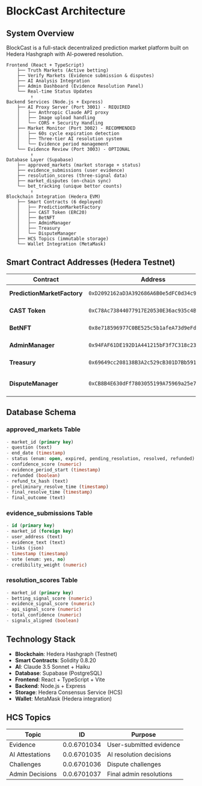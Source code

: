 # BlockCast Architecture

## System Overview

BlockCast is a full-stack decentralized prediction market platform built on Hedera Hashgraph with AI-powered resolution.

```
Frontend (React + TypeScript)
    ├── Truth Markets (Active betting)
    ├── Verify Markets (Evidence submission & disputes)
    ├── AI Analysis Integration
    ├── Admin Dashboard (Evidence Resolution Panel)
    └── Real-time Status Updates
         ↑
Backend Services (Node.js + Express)
    ├── AI Proxy Server (Port 3001) - REQUIRED
    │   ├── Anthropic Claude API proxy
    │   ├── Image upload handling
    │   └── CORS + Security Handling
    ├── Market Monitor (Port 3002) - RECOMMENDED
    │   ├── 60s cycle expiration detection
    │   ├── Three-tier AI resolution system
    │   └── Evidence period management
    └── Evidence Review (Port 3003) - OPTIONAL
         ↑
Database Layer (Supabase)
    ├── approved_markets (market storage + status)
    ├── evidence_submissions (user evidence)
    ├── resolution_scores (three-signal data)
    ├── market_disputes (on-chain sync)
    └── bet_tracking (unique bettor counts)
         ↑
Blockchain Integration (Hedera EVM)
    ├── Smart Contracts (6 deployed)
    │   ├── PredictionMarketFactory
    │   ├── CAST Token (ERC20)
    │   ├── BetNFT
    │   ├── AdminManager
    │   ├── Treasury
    │   └── DisputeManager
    ├── HCS Topics (immutable storage)
    └── Wallet Integration (MetaMask)
```

## Smart Contract Addresses (Hedera Testnet)

| Contract | Address | Purpose |
|----------|---------|---------|
| **PredictionMarketFactory** | `0xD2092162aD3A392686A6B0e5dFC0d34c953c221D` | Creates markets |
| **CAST Token** | `0xC78Ac73844077917E20530E36ac935c4B56236c2` | Platform token |
| **BetNFT** | `0x8e718596977C0BE525c5b1afeA73d9eFdF9bB7ca` | Position NFTs |
| **AdminManager** | `0x94FAF61DE192D1A441215bF3f7C318c236974959` | Access control |
| **Treasury** | `0x69649cc208138B3A2c529cB301D7Bb591C53a2e2` | Fee collection |
| **DisputeManager** | `0xCB8B4E630dFf7803055199A75969a25e7Ec48f39` | Evidence & disputes |

## Database Schema

### approved_markets Table
```sql
- market_id (primary key)
- question (text)
- end_date (timestamp)
- status (enum: open, expired, pending_resolution, resolved, refunded)
- confidence_score (numeric)
- evidence_period_start (timestamp)
- refunded (boolean)
- refund_tx_hash (text)
- preliminary_resolve_time (timestamp)
- final_resolve_time (timestamp)
- final_outcome (text)
```

### evidence_submissions Table
```sql
- id (primary key)
- market_id (foreign key)
- user_address (text)
- evidence_text (text)
- links (json)
- timestamp (timestamp)
- vote (enum: yes, no)
- credibility_weight (numeric)
```

### resolution_scores Table
```sql
- market_id (primary key)
- betting_signal_score (numeric)
- evidence_signal_score (numeric)
- api_signal_score (numeric)
- total_confidence (numeric)
- signals_aligned (boolean)
```

## Technology Stack

- **Blockchain**: Hedera Hashgraph (Testnet)
- **Smart Contracts**: Solidity 0.8.20
- **AI**: Claude 3.5 Sonnet + Haiku
- **Database**: Supabase (PostgreSQL)
- **Frontend**: React + TypeScript + Vite
- **Backend**: Node.js + Express
- **Storage**: Hedera Consensus Service (HCS)
- **Wallet**: MetaMask (Hedera integration)

## HCS Topics

| Topic | ID | Purpose |
|-------|-----|---------|
| Evidence | 0.0.6701034 | User-submitted evidence |
| AI Attestations | 0.0.6701035 | AI resolution decisions |
| Challenges | 0.0.6701036 | Dispute challenges |
| Admin Decisions | 0.0.6701037 | Final admin resolutions |
